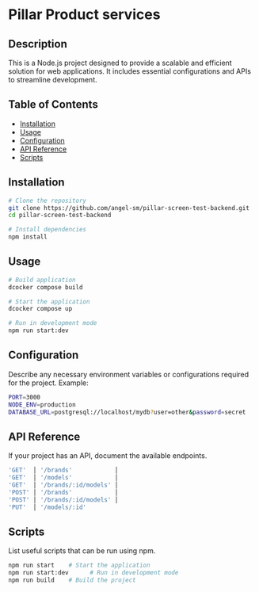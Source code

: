 # Pillar Product services

## Description
This is a Node.js project designed to provide a scalable and efficient solution for web applications. It includes essential configurations and APIs to streamline development.

## Table of Contents
- [Installation](#installation)
- [Usage](#usage)
- [Configuration](#configuration)
- [API Reference](#api-reference)
- [Scripts](#scripts)

## Installation
```sh
# Clone the repository
git clone https://github.com/angel-sm/pillar-screen-test-backend.git
cd pillar-screen-test-backend

# Install dependencies
npm install
```

## Usage
```sh
# Build application
dcocker compose build

# Start the application
dcocker compose up

# Run in development mode
npm run start:dev
```

## Configuration
Describe any necessary environment variables or configurations required for the project.
Example:
```sh
PORT=3000
NODE_ENV=production
DATABASE_URL=postgresql://localhost/mydb?user=other&password=secret
```

## API Reference
If your project has an API, document the available endpoints.
```sh
'GET'  │ '/brands'            │
'GET'  │ '/models'            │
'GET'  │ '/brands/:id/models' │
'POST' │ '/brands'            │
'POST' │ '/brands/:id/models' │
'PUT'  │ '/models/:id'      
```

## Scripts
List useful scripts that can be run using npm.
```sh
npm run start    # Start the application
npm run start:dev      # Run in development mode
npm run build    # Build the project
```
